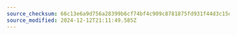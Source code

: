 ```yaml
---
source_checksum: 66c13e6a9d756a28399b6cf74bf4c909c8781875fd931f44d3c15d0f5b324986
source_modified: 2024-12-12T21:11:49.585Z
---
```


